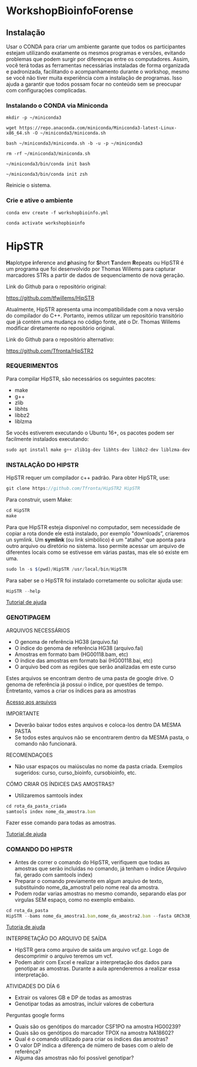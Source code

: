 # WorkshopBioinfoForense

## Instalação

Usar o CONDA para criar um ambiente garante que todos os participantes estejam utilizando exatamente os mesmos programas e versões, evitando problemas que podem surgir por diferenças entre os computadores. Assim, você terá todas as ferramentas necessárias instaladas de forma organizada e padronizada, facilitando o acompanhamento durante o workshop, mesmo se você não tiver muita experiência com a instalação de programas. Isso ajuda a garantir que todos possam focar no conteúdo sem se preocupar com configurações complicadas.

### Instalando o CONDA via Miniconda

`mkdir -p ~/miniconda3`

`wget https://repo.anaconda.com/miniconda/Miniconda3-latest-Linux-x86_64.sh -O ~/miniconda3/miniconda.sh`

`bash ~/miniconda3/miniconda.sh -b -u -p ~/miniconda3`

`rm -rf ~/miniconda3/miniconda.sh`

`~/miniconda3/bin/conda init bash`

`~/miniconda3/bin/conda init zsh`

Reinicie o sistema.

### Crie e ative o ambiente

`conda env create -f workshopbioinfo.yml`

`conda activate workshopbioinfo`


# HipSTR

**H**aplotype **i**nference and **p**hasing for **S**hort **T**andem **R**epeats ou HipSTR é um programa que foi desenvolvido por Thomas Willems para capturar marcadores STRs a partir de dados de sequenciamento de nova geração. 

Link do Github para o repositório original:

https://github.com/tfwillems/HipSTR

Atualmente, HipSTR apresenta uma incompatibilidade com a nova versão do compilador do C++. Portanto, iremos utilizar um repositório transitório que já contém uma mudança no código fonte, até o Dr. Thomas Willems modificar diretamente no repositório original.   

Link do Github para o repositório alternativo:

https://github.com/Tfronta/HipSTR2

### REQUERIMENTOS

Para compilar HipSTR, são necessários os seguintes pacotes:

- make
- g++
- zlib
- libhts
- libbz2
- liblzma

Se vocês estiverem executando o Ubuntu 16+, os pacotes podem ser facilmente instalados executando:

```jsx
sudo apt install make g++ zlib1g-dev libhts-dev libbz2-dev liblzma-dev git samtools
```

### INSTALAÇÃO DO HIPSTR

HipSTR requer um compilador c++ padrão. Para obter HipSTR, use:

```jsx
git clone https://github.com/Tfronta/HipSTR2 HipSTR
```

Para construir, usem Make:

```jsx
cd HipSTR
make
```

Para que HipSTR esteja disponível no computador, sem necessidade de copiar a rota donde ele está instalado, por exemplo "downloads”, criaremos un symlink. Um **symlink** (ou link simbólico) é um "atalho" que aponta para outro arquivo ou diretório no sistema. Isso permite acessar um arquivo de diferentes locais como se estivesse em várias pastas, mas ele só existe em uma.

```jsx
sudo ln -s $(pwd)/HipSTR /usr/local/bin/HipSTR
```

 

Para saber se o HipSTR foi instalado corretamente ou solicitar ajuda use:

```jsx
HipSTR --help
```

[Tutorial de ajuda](https://drive.google.com/file/d/1H9LA6Yp8Pho_XBQOpNENhL3Egtj1B24R/view?usp=drive_link)

### GENOTIPAGEM

ARQUIVOS NECESSÁRIOS 

- O genoma de referência HG38 (arquivo.fa)
- O índice do genoma de referência HG38 (arquivo.fai)
- Amostras em formato bam (HG00118.bam, etc)
- O índice das amostras em formato bai (HG00118.bai, etc)
- O arquivo bed com as regiões que serão analizadas em este curso

Estes arquivos se encontram dentro de uma pasta de google drive. O genoma de referência já possui o índice, por questões de tempo. Entretanto, vamos a criar os índices para as amostras 

[Acesso aos arquivos](https://drive.google.com/drive/folders/14ZXVyXaDAP_QvTrtizeAtrZTL8E_25GP?usp=drive_link) 

IMPORTANTE

- Deverão baixar todos estes arquivos e coloca-los dentro DA MESMA PASTA
- Se todos estes arquivos não se encontrarem dentro da MESMA pasta, o comando não funcionará.

RECOMENDAÇOES

- Não usar espaços ou maiúsculas no nome da pasta criada. Exemplos sugeridos: curso, curso_bioinfo, cursobioinfo, etc.

CÓMO CRIAR OS ÍNDICES DAS AMOSTRAS? 

- Utilizaremos samtools index

```jsx
cd rota_da_pasta_criada
samtools index nome_da_amostra.bam
```

Fazer esse comando para todas as amostras. 

[Tutorial de ajuda](https://drive.google.com/file/d/1_kTWQTcX4k_adN28sEJb47drwAZAzrm0/view?usp=drive_link)

### COMANDO DO HIPSTR

- Antes de correr o comando do HipSTR, verifiquem que todas as amostras que serão incluidas no comando, já tenham o índice (Arquivo fai, gerado com samtools index)
- Preparar o comando previamente em algum arquivo de texto, substituindo nome_da_amostra1 pelo nome real da amostra.
- Podem rodar varias amostras no mesmo comando, separando elas por virgulas SEM espaço, como no exemplo embaixo.

```jsx
cd rota_da_pasta
HipSTR --bams nome_da_amostra1.bam,nome_da_amostra2.bam --fasta GRCh38_full_analysis_set_plus_decoy_hla.fa --regions regionsx.bed --str-vcf nome_de_saida.vcf.gz --min-reads 8 --def-stutter-model --max-flank-indel 0.50 --max-str-len 127 --viz-out aln.viz.gz
```

[Tutoria de ajuda](https://drive.google.com/file/d/1jBNQ8lxWDYQ-L4U34WVhbenagOPWRerR/view?usp=drive_link)

INTERPRETAÇÃO DO ARQUIVO DE SAÍDA

- HipSTR gera como arquivo de saída um arquivo vcf.gz. Logo de descomprimir o arquivo teremos um vcf.
- Podem abrir com Excel e realizar a interpretação dos dados para genotipar as amostras. Durante a aula aprenderemos a realizar essa interpretação.

ATIVIDADES DO DÍA 6
- Extrair os valores GB e DP de todas as amostras
- Genotipar todas as amostras, incluir valores de cobertura

Perguntas google forms
- Quais são os genótipos do marcador CSF1PO na amostra HG00239?
- Quais são os genótipos do marcador TPOX na amostra NA18602?
- Qual é o comando utilizado para criar os índices das amostras?
- O valor DP indica a diferença de número de bases com o alelo de referênça?
- Alguma das amostras não foi possível genotipar?
